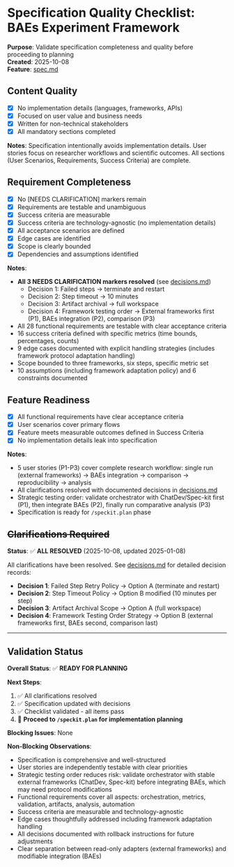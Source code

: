 # Specification Quality Checklist: BAEs Experiment Framework

**Purpose**: Validate specification completeness and quality before proceeding to planning  
**Created**: 2025-10-08  
**Feature**: [spec.md](../spec.md)

## Content Quality

- [x] No implementation details (languages, frameworks, APIs)
- [x] Focused on user value and business needs
- [x] Written for non-technical stakeholders
- [x] All mandatory sections completed

**Notes**: Specification intentionally avoids implementation details. User stories focus on researcher workflows and scientific outcomes. All sections (User Scenarios, Requirements, Success Criteria) are complete.

## Requirement Completeness

- [x] No [NEEDS CLARIFICATION] markers remain
- [x] Requirements are testable and unambiguous
- [x] Success criteria are measurable
- [x] Success criteria are technology-agnostic (no implementation details)
- [x] All acceptance scenarios are defined
- [x] Edge cases are identified
- [x] Scope is clearly bounded
- [x] Dependencies and assumptions identified

**Notes**: 
- **All 3 NEEDS CLARIFICATION markers resolved** (see [decisions.md](../decisions.md))
  - Decision 1: Failed steps → terminate and restart
  - Decision 2: Step timeout → 10 minutes
  - Decision 3: Artifact archival → full workspace
  - Decision 4: Framework testing order → External frameworks first (P1), BAEs integration (P2), comparison (P3)
- All 28 functional requirements are testable with clear acceptance criteria
- 16 success criteria defined with specific metrics (time bounds, percentages, counts)
- 9 edge cases documented with explicit handling strategies (includes framework protocol adaptation handling)
- Scope bounded to three frameworks, six steps, specific metric set
- 10 assumptions (including framework adaptation policy) and 6 constraints documented

## Feature Readiness

- [x] All functional requirements have clear acceptance criteria
- [x] User scenarios cover primary flows
- [x] Feature meets measurable outcomes defined in Success Criteria
- [x] No implementation details leak into specification

**Notes**: 
- 5 user stories (P1-P3) cover complete research workflow: single run (external frameworks) → BAEs integration → comparison → reproducibility → analysis
- All clarifications resolved with documented decisions in [decisions.md](../decisions.md)
- Strategic testing order: validate orchestrator with ChatDev/Spec-kit first (P1), then integrate BAEs (P2), finally run comparative analysis (P3)
- Specification is ready for `/speckit.plan` phase

## ~~Clarifications Required~~

**Status**: ✅ **ALL RESOLVED** (2025-10-08, updated 2025-01-08)

All clarifications have been resolved. See [decisions.md](../decisions.md) for detailed decision records:
- **Decision 1**: Failed Step Retry Policy → Option A (terminate and restart)
- **Decision 2**: Step Timeout Policy → Option B modified (10 minutes per step)
- **Decision 3**: Artifact Archival Scope → Option A (full workspace)
- **Decision 4**: Framework Testing Order Strategy → Option B (external frameworks first, BAEs second, comparison last)

---

## Validation Status

**Overall Status**: ✅ **READY FOR PLANNING**

**Next Steps**:
1. ✅ All clarifications resolved
2. ✅ Specification updated with decisions
3. ✅ Checklist validated - all items pass
4. 🎯 **Proceed to `/speckit.plan` for implementation planning**

**Blocking Issues**: None

**Non-Blocking Observations**:
- Specification is comprehensive and well-structured
- User stories are independently testable with clear priorities
- Strategic testing order reduces risk: validate orchestrator with stable external frameworks (ChatDev, Spec-kit) before integrating BAEs, which may need protocol modifications
- Functional requirements cover all aspects: orchestration, metrics, validation, artifacts, analysis, automation
- Success criteria are measurable and technology-agnostic
- Edge cases thoughtfully addressed including framework adaptation handling
- All decisions documented with rollback instructions for future adjustments
- Clear separation between read-only adapters (external frameworks) and modifiable integration (BAEs)
